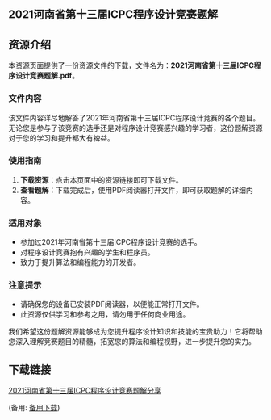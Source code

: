  ## 2021河南省第十三届ICPC程序设计竞赛题解

 ## 资源介绍

 本资源页面提供了一份资源文件的下载，文件名为：**2021河南省第十三届ICPC程序设计竞赛题解.pdf**。

 ### 文件内容

 该文件内容详尽地解答了2021年河南省第十三届ICPC程序设计竞赛的各个题目。无论您是参与了该竞赛的选手还是对程序设计竞赛感兴趣的学习者，这份题解资源对于您的学习和提升都大有裨益。

 ### 使用指南

 1. **下载资源**：点击本页面中的资源链接即可下载文件。
 2. **查看题解**：下载完成后，使用PDF阅读器打开文件，即可获取题解的详细内容。

 ### 适用对象

 - 参加过2021年河南省第十三届ICPC程序设计竞赛的选手。
 - 对程序设计竞赛抱有兴趣的学生和程序员。
 - 致力于提升算法和编程能力的开发者。

 ### 注意提示

 - 请确保您的设备已安装PDF阅读器，以便能正常打开文件。
 - 此资源仅供学习和参考之用，请勿用于任何商业用途。

 我们希望这份题解资源能够成为您提升程序设计知识和技能的宝贵助力！它将帮助您深入理解竞赛题目的精髓，拓宽您的算法和编程视野，进一步提升您的实力。

 ## 下载链接
 [2021河南省第十三届ICPC程序设计竞赛题解分享](https://pan.quark.cn/s/56fa6365b6bb) 

 (备用: [备用下载](https://pan.baidu.com/s/1ZbpKtFWnjKILJaJ2v-FTEA?pwd=1234))
